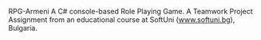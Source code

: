 RPG-Armeni
A C# console-based Role Playing Game. A Teamwork Project Assignment from an educational course at SoftUni (www.softuni.bg), Bulgaria.
